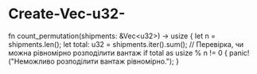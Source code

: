 # Create-Vec-u32-
fn count_permutation(shipments: &amp;Vec&lt;u32>) -> usize {     let n = shipments.len();     let total: u32 = shipments.iter().sum();      // Перевірка, чи можна рівномірно розподілити вантаж     if total as usize % n != 0 {         panic!("Неможливо розподілити вантаж рівномірно.");     }
